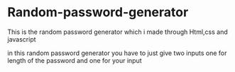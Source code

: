 # Random-password-generator
This is the random password generator which i made through Html,css and javascript

in this random password generator you have to just give two inputs one for length of the password and one for your input
